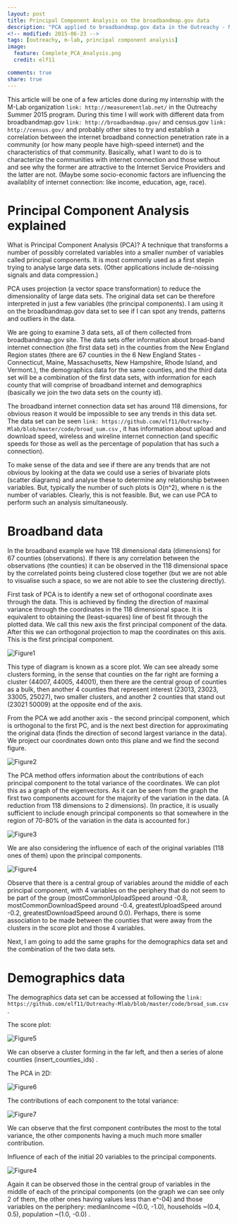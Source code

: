 ```yaml
---
layout: post
title: Principal Component Analysis on the broadbandmap.gov data
description: "PCA applied to broadbandmap.gov data in the Outreachy - M-lab project"
<!-- modified: 2015-06-23 -->
tags: [outreachy, m-lab, principal component analysis]
image:
  feature: Complete_PCA_Analysis.png
  credit: elf11

comments: true
share: true
---
```


This article will be one of a few articles done during my internship with the M-Lab organization `link: http://measurementlab.net/` in the Outreachy Summer 2015 program. During this time I will work with different data from broadbandmap.gov `link: http://broadbandmap.gov/` and census.gov `link: http://census.gov/` and probably other sites to try and establish a correlation between the internet broadband connection penetration rate in a community (or how many people have high-speed internet) and the characteristics of that community. Basically, what I want to do is to characterize the communities with internet connection and those without and see why the former are attractive to the Internet Service Providers and the latter are not. (Maybe some socio-economic factors are influencing the availablity of internet connection: like income, education, age, race).

# Principal Component Analysis explained

What is Principal Component Analysis (PCA)? A technique that transforms a number of possibly correlated variables into a smaller number of variables called principal components. It is most commonly used as a first stepin trying to analyse large data sets. (Other applications include de-noissing signals and data compression.) 

PCA uses projection (a vector space transformation) to reduce the dimensionality of large data sets. The original data set can be therefore interpreted in just a few variables (the principal components). I am using it on the broadbandmap.gov data set to see if I can spot any trends, patterns and outliers in the data.

We are going to examine 3 data sets, all of them collected from broadbandmap.gov site. The data sets offer information about broad-band internet connection (the first data set) in the counties from the New England Region states (there are 67 counties in the 6 New England States - Connecticut, Maine, Massachusetts, New Hampshire, Rhode Island, and Vermont.), the demographics data for the same counties, and the third data set will be a combination of the first data sets, with information for each county that will comprise of broadband internet and demographics (basically we join the two data sets on the county id).

The broadband internet connection data set has around 118 dimensions, for obvious reason it would be impossible to see any trends in this data set. The data set can be seen `link: https://github.com/elf11/Outreachy-Mlab/blob/master/code/broad_sum.csv` , it has information about upload and download speed, wireless and wireline internet connection (and specific speeds for those as well as the percentage of population that has such a connection).

To make sense of the data and see if there are any trends that are not obvious by looking at the data we could use a series of bivariate plots (scatter diagrams) and analyse these to determine any relationship between variables. But, typically the number of such plots is O(n^2), where n is the number of variables. Clearly, this is not feasible. But, we can use PCA to perform such an analysis simultaneously.

# Broadband data

In the broadband example we have 118 dimensional data (dimensions) for 67 counties (observations). If there is any correlation between the observations (the counties) it can be observed in the 118 dimensional space by the correlated points being clustered close together (but we are not able to visualise such a space, so we are not able to see the clustering directly). 

First task of PCA is to identify a new set of orthogonal coordinate axes through the data. This is achieved by finding the direction of maximal variance through the coordinates in the 118 dimensional space. It is equivalent to obtaining the (least-squares) line of best fit through the plotted data. We call this new axis the first principal component of the data. After this we can orthogonal projection to map the coordinates on this axis. This is the first principal component.

<div style="align: center;"><img src="/images/Broadband_PC1_Analysis.png" alt="Figure1"></div>

This type of diagram is known as a score plot. We can see already some clusters forming, in the sense that counties on the far right are forming a cluster (44007, 44005, 44001), then there are the central group of counties as a bulk, then another 4 counties that represent interest (23013, 23023, 33005, 25027), two smaller clusters, and another 2 counties that stand out (23021 50009) at the opposite end of the axis. 

From the PCA we add another axis - the second principal component, which is orthogonal to the first PC, and is the next best direction for approximating the original data (finds the direction of second largest variance in the data). We project our coordinates down onto this plane and we find the second figure.

<div style="align: center;"><img src="/images/Broadband_PCA_Analysis.png" alt="Figure2"></div>

The PCA method offers information about the contributions of each principal component to the total variance of the coordinates. We can plot this as a graph of the eigenvectors. As it can be seen from the graph the first two components account for the majority of the variation in the data. (A reduction from 118 dimensions to 2 dimensions). (In practice, it is usually sufficient to include enough principal components so that somewhere in the region of 70-80% of the variation in the data is accounted for.)

<div style="align: center;"><img src="/images/Broadband_EigenSpectrum.png" alt="Figure3"></div>

We are also considering the influence of each of the original variables (118 ones of them) upon the principal components.

<div style="align: center;"><img src="/images/Broadband_PCA_Load_Alternative.png" alt="Figure4"></div>

Observe that there is a central group of variables around the middle of each principal component, with 4 variables on the periphery that do not seem to be part of the group (mostCommonUploadSpeed around -0.8, mostCommonDownloadSpeed around -0.4, greatestUploadSpeed around -0.2, greatestDownloadSpeed around 0.0). Perhaps, there is some association to be made between the counties that were away from the clusters in the score plot and those 4 variables.

Next, I am going to add the same graphs for the demographics data set and the combination of the two data sets.

# Demographics data

The demographics data set can be accessed at following the `link: https://github.com/elf11/Outreachy-Mlab/blob/master/code/broad_sum.csv` .

The score plot:

<div style="align: center;"><img src="/images/Demographics_PC1_Analysis.png" alt="Figure5"></div>

We can observe a cluster forming in the far left, and then a series of alone counties (insert_counties_ids) .

The PCA in 2D:

<div style="align: center;"><img src="/images/Demographics_PCA_Analysis.png" alt="Figure6"></div>

The contributions of each component to the total variance:

<div style="align: center;"><img src="/images/Demographics_EigenSpectrum.png" alt="Figure7"></div>

We can observe that the first component contributes the most to the total variance, the other components having a much much more smaller contribution.

Influence of each of the initial 20 variables to the principal components.

<div style="align: center;"><img src="/images/Demographics_PCA_Load_Alternative.png" alt="Figure4"></div>

Again it can be observed those in the central group of variables in the middle of each of the principal components (on the graph we can see only 2 of them, the other ones having values less than e^-04) and those variables on the periphery: medianIncome ~(0.0, -1.0), households ~(0.4, 0.5), population ~(1.0, -0.0) .

